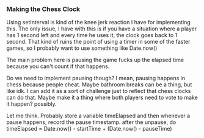 ### Making the Chess Clock

Using setInterval is kind of the knee jerk reaction I have for implementing this.
The only issue, I have with this is if you have a situation where a player has 1
second left and every time he uses it, the clock goes back to 1 second. That kind of
ruins the point of using a timer in some of the faster games, so I probably want to use
something like Date.now()

The main problem here is pausing the game fucks up the elapsed time because you can't count
if that happens.

Do we need to implement pausing though? I mean, pausing happens in chess because people
cheat. Maybe bathroom breaks can be a thing, but like idk. I can add it as a sort of challenge
just to reflect that chess clocks can do that. Maybe make it a thing where both players
need to vote to make it happen? possibly.

Let me think. Probably store a variable timeElapsed and then whenever a pause happens, record
the pause timestamp. after the unpause, do timeElapsed = Date.now() - startTime + (Date.now() - pauseTime)
